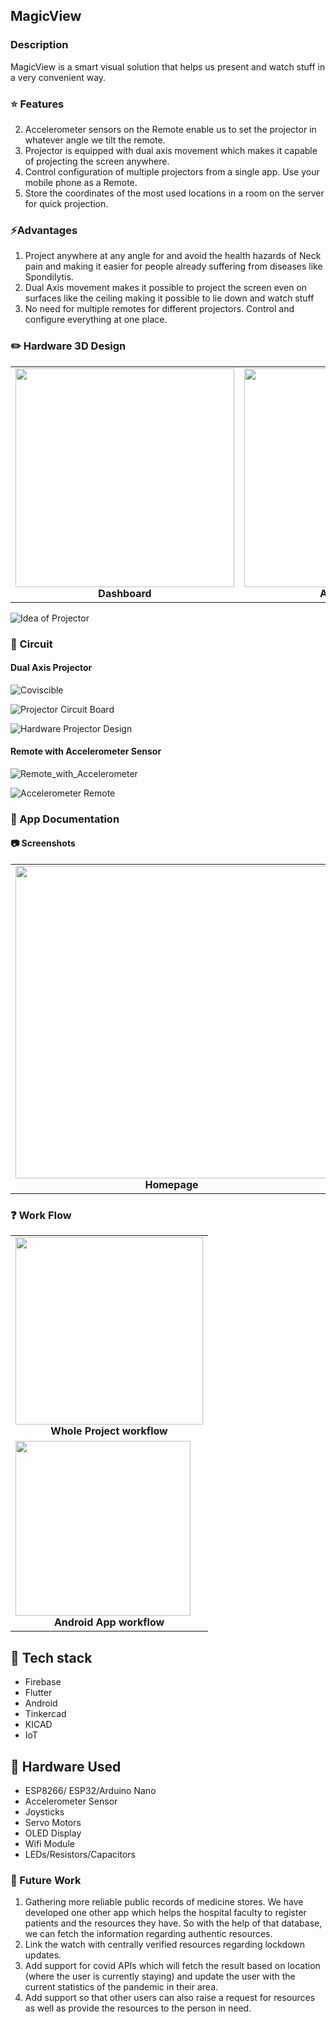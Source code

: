 ## MagicView 

### Description 

MagicView is a smart visual solution that helps us present and watch stuff in a very convenient way. 

### :star: Features 

2. Accelerometer sensors on the Remote enable us to set the projector in whatever angle we tilt the remote. 
3. Projector is equipped with dual axis movement which makes it capable of projecting the screen anywhere.
3. Control configuration of multiple projectors from a single app. Use your mobile phone as a Remote. 
4. Store the coordinates of the most used locations in a room on the server for quick projection. 

### ⚡Advantages

1. Project anywhere at any angle for and avoid the health hazards of Neck pain and making it easier for people already suffering from diseases like Spondilytis. 
2. Dual Axis movement makes it possible to project the screen even on surfaces like the ceiling making it possible to lie down and watch stuff
3. No need for multiple remotes for different projectors. Control and configure everything at one place.

### :pencil2: Hardware 3D Design

<table>
     <tr>
          <td><img height="350" src="https://i.imgur.com/OD9wQQM.jpg" /><br /><center><b>Dashboard</b></center></td>
          <td><img height="350" src="https://i.imgur.com/NbdNYyG.jpg" /><br /><center><b>Add Medicine</b></center></td>
     </tr>
</table>

![Idea of Projector](https://gifs.com/gif/798Gv1)

### :electric_plug: Circuit

#### Dual Axis Projector  

![Coviscible](https://i.imgur.com/BEw65xY.png)

![Projector Circuit Board](https://i.imgur.com/BBs3cBY.jpg)

![Hardware Projector Design](https://i.imgur.com/IW2PdkT.jpg)

#### Remote with Accelerometer Sensor

![Remote_with_Accelerometer](https://i.imgur.com/3UdHUOC.jpeg)

![Accelerometer Remote](https://i.imgur.com/pRv6Ywv.jpg)

### :page_with_curl: App Documentation


#### :camera: Screenshots
<table>
     <tr>
          <td><img height="500" src="https://i.imgur.com/uXBRgiy.jpg" /><br /><center><b>Homepage</b></center></td>
          <td><img height="500" src="https://i.imgur.com/DDZxQbT.png" /><br /><center><b>Add Projectors</b></center></td>
          <td><img height="500" src="https://i.imgur.com/kxLdJkO.png" /><br /><center><b>Configure Projector</b></center></td>
          <td><img height="500" src="https://i.imgur.com/raIRgoK.png" /><br /><center><b>Configure connections</b></center></td>
     </tr>
</table>



### :question: Work Flow


<table>
     <tr>
          <td><img height="300" src="https://user-images.githubusercontent.com/52847415/115989608-cc113500-a5dc-11eb-9457-585ecc21492d.png" /><br /><center><b>Whole Project workflow</b></center></td>
     </tr>
     <tr>
     <td><img height="280" src="https://i.imgur.com/AWRjLMh.png" /><br /><center><b>Android App workflow</b></center></td>
     </tr>
</table>

## :wrench: Tech stack
* Firebase
* Flutter
* Android 
* Tinkercad
* KICAD
* IoT

## :wrench: Hardware Used

* ESP8266/ ESP32/Arduino Nano
* Accelerometer Sensor
* Joysticks 
* Servo Motors
* OLED Display
* Wifi Module
* LEDs/Resistors/Capacitors

### :satellite: Future Work

1. Gathering more reliable public records of medicine stores. We have developed one other app which helps the hospital faculty to register patients and the resources they have. So with the help of that database, we can fetch the information regarding authentic resources.  
2. Link the watch with centrally verified resources regarding lockdown updates. 
3. Add support for covid APIs which will fetch the result based on location (where the user is currently staying) and update the user with the current statistics of the pandemic in their area.
4. Add support so that other users can also raise a request for resources as well as provide the resources to the person in need.  

